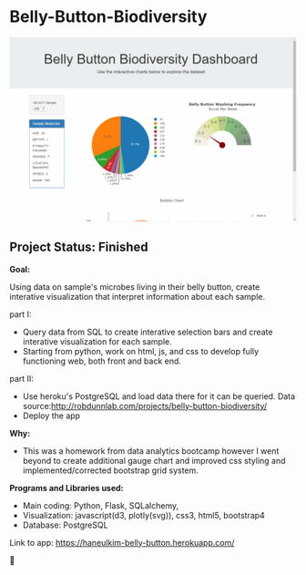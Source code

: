 # Belly-Button-Biodiversity
![gif](Belly-Button-Biodiversity/static/bellybutton.gif)
## Project Status: Finished


**Goal:** 

Using data on sample's microbes living in their belly button, create interative visualization that interpret information about each sample.

part I:
- Query data from SQL to create interative selection bars and create interative visualization for each sample.
- Starting from python, work on html, js, and css to develop fully functioning web, both front and back end.

part II:
- Use heroku's PostgreSQL and load data there for it can be queried. Data source:http://robdunnlab.com/projects/belly-button-biodiversity/
- Deploy the app


**Why:**
- This was a homework from data analytics bootcamp however I went beyond to create additional gauge chart and improved css styling and implemented/corrected bootstrap grid system.

**Programs and Libraries used:**
- Main coding: Python, Flask, SQLalchemy, 
- Visualization: javascript(d3, plotly(svg)), css3, html5, bootstrap4
- Database: PostgreSQL

Link to app: https://haneulkim-belly-button.herokuapp.com/

:bear:


